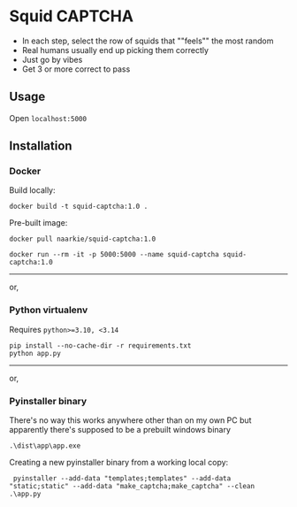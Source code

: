# Squid CAPTCHA

- In each step, select the row of squids that ""feels"" the most random
- Real humans usually end up picking them correctly
- Just go by vibes
- Get 3 or more correct to pass

## Usage

Open `localhost:5000`


## Installation

### Docker
Build locally:
```commandline
docker build -t squid-captcha:1.0 .
```
Pre-built image:
```commandline
docker pull naarkie/squid-captcha:1.0
```

```commandline
docker run --rm -it -p 5000:5000 --name squid-captcha squid-captcha:1.0
```
------
or,
### Python virtualenv

Requires `python>=3.10, <3.14`

```commandline
pip install --no-cache-dir -r requirements.txt
python app.py
```
------
or,

### Pyinstaller binary
There's no way this works anywhere other than on my own PC but apparently there's supposed to be a prebuilt windows binary
```commandline
.\dist\app\app.exe
```
Creating a new pyinstaller binary from a working local copy:
```commandline
 pyinstaller --add-data "templates;templates" --add-data "static;static" --add-data "make_captcha;make_captcha" --clean .\app.py
```